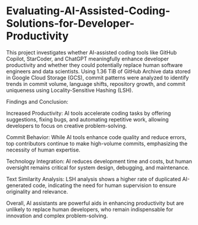 # Evaluating-AI-Assisted-Coding-Solutions-for-Developer-Productivity

This project investigates whether AI-assisted coding tools like GitHub Copilot, StarCoder, and ChatGPT meaningfully enhance developer productivity and whether they could potentially replace human software engineers and data scientists. Using 1.36 TiB of GitHub Archive data stored in Google Cloud Storage (GCS), commit patterns were analyzed to identify trends in commit volume, language shifts, repository growth, and commit uniqueness using Locality-Sensitive Hashing (LSH).

Findings and Conclusion:

Increased Productivity: AI tools accelerate coding tasks by offering suggestions, fixing bugs, and automating repetitive work, allowing developers to focus on creative problem-solving.

Commit Behavior: While AI tools enhance code quality and reduce errors, top contributors continue to make high-volume commits, emphasizing the necessity of human expertise.

Technology Integration: AI reduces development time and costs, but human oversight remains critical for system design, debugging, and maintenance.

Text Similarity Analysis: LSH analysis shows a higher rate of duplicated AI-generated code, indicating the need for human supervision to ensure originality and relevance.

Overall, AI assistants are powerful aids in enhancing productivity but are unlikely to replace human developers, who remain indispensable for innovation and complex problem-solving.

